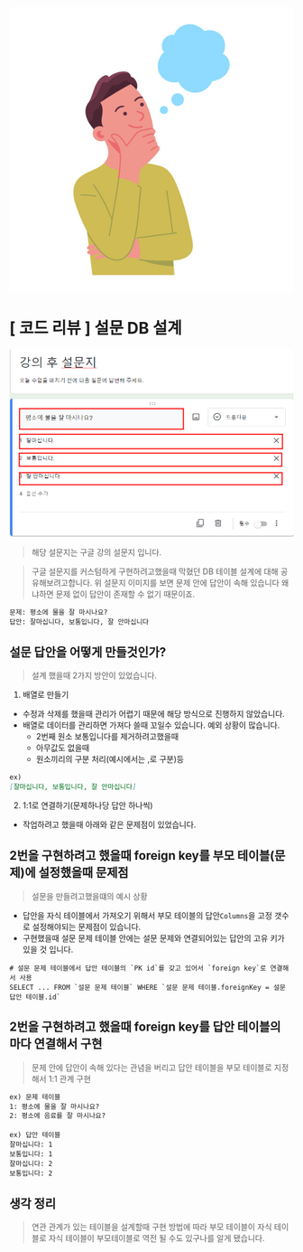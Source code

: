 ![](/study/assets/thumbnail_codereview.jpg)

# [ 코드 리뷰 ] 설문 DB 설계
![20230320_183636.png](/study/assets/content_codereview_survey.png)
> 해당 설문지는 구글 강의 설문지 입니다.

> 구글 설문지를 커스텀하게 구현하려고했을때 막혔던 DB 테이블 설계에 대해 공유해보려고합니다. 
> 위 설문지 이미지를 보면 문제 안에 답안이 속해 있습니다 왜냐하면 문제 없이 답안이 존재할 수 없기 때문이죠.
```markdown
문제: 평소에 물을 잘 마시나요?
답안: 잘마십니다, 보통입니다, 잘 안마십니다
```

## 설문 답안을 어떻게 만들것인가?
> 설계 했을때 2가지 방안이 있었습니다.
1. 배열로 만들기
- 수정과 삭제를 했을때 관리가 어렵기 때문에 해당 방식으로 진행하지 않았습니다.
- 배열로 데이터를 관리하면 가져다 쓸때 꼬일수 있습니다. 예외 상황이 많습니다.
  - 2번째 원소 보통입니다를 제거하려고했을때
  - 아무값도 없을때
  - 원소끼리의 구분 처리(예시에서는 ,로 구분)등
```markdown
ex) 
[잘마십니다, 보통입니다, 잘 안마십니다]
```

2. 1:1로 연결하기(문제하나당 답안 하나씩)
- 작업하려고 했을때 아래와 같은 문제점이 있었습니다.

## 2번을 구현하려고 했을때 foreign key를 부모 테이블(문제)에 설정했을때 문제점
> 설문을 만들려고했을떄의 예시 상황
- 답안을 자식 테이블에서 가져오기 위해서 부모 테이블의 답안`Columns`을 고정 갯수로 설정해야되는 문제점이 있습니다.
- 구현했을때 설문 문제 테이블 안에는 설문 문제와 연결되어있는 답안의 고유 키가 있을 것 입니다.
```mysql
# 설문 문제 테이블에서 답안 테이블의 `PK id`를 갖고 있어서 `foreign key`로 연결해서 사용
SELECT ... FROM `설문 문제 테이블` WHERE `설문 문제 테이블.foreignKey = 설문 답안 테이블.id`
```

## 2번을 구현하려고 했을때 foreign key를 답안 테이블의 마다 연결해서 구현
> 문제 안에 답안이 속해 있다는 관념을 버리고 답안 테이블을 부모 테이블로 지정해서 1:1 관계 구현
```markdown
ex) 문제 테이블
1: 평소에 물을 잘 마시나요?
2: 평소에 음료를 잘 마시나요?

ex) 답안 테이블
잘마십니다: 1
보통입니다: 1
잘마십니다: 2
보통입니다: 2
```

## 생각 정리
> 연관 관계가 있는 테이블을 설계할때 구현 방법에 따라 부모 테이블이 자식 테이블로 자식 테이블이 부모테이블로 역전 될 수도 있구나를 알게 됐습니다.